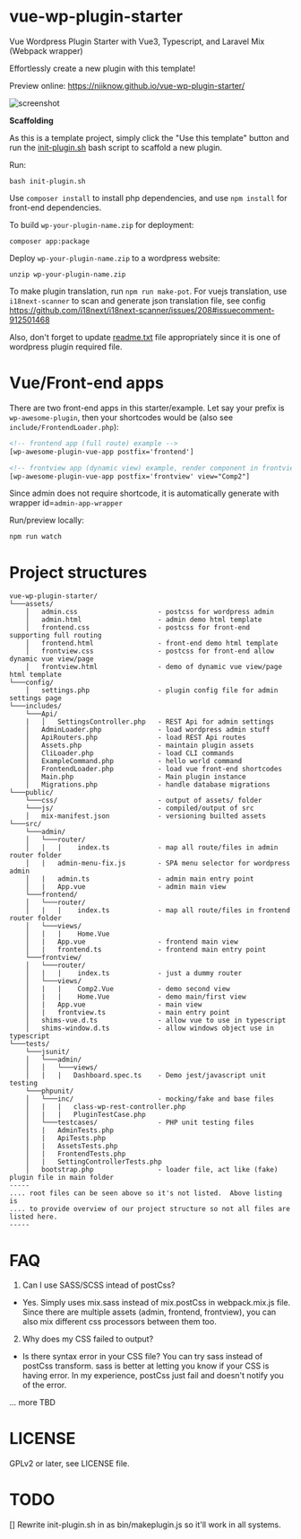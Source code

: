 # vue-wp-plugin-starter
Vue Wordpress Plugin Starter with Vue3, Typescript, and Laravel Mix (Webpack wrapper)

Effortlessly create a new plugin with this template!

Preview online: https://niiknow.github.io/vue-wp-plugin-starter/

![screenshot](https://raw.githubusercontent.com/niiknow/vue-wp-plugin-starter/master/screenshot.gif?raw=true)

**Scaffolding**

As this is a template project, simply click the "Use this template" button and run the [init-plugin.sh](init-plugin.sh) bash script to scaffold a new plugin.

Run:
```shell
bash init-plugin.sh
```

Use `composer install` to install php dependencies, and use `npm install` for front-end dependencies.

To build `wp-your-plugin-name.zip` for deployment:
```shell
composer app:package
```

Deploy `wp-your-plugin-name.zip` to a wordpress website:
```shell
unzip wp-your-plugin-name.zip
```

To make plugin translation, run `npm run make-pot`. For vuejs translation, use `i18next-scanner` to scan and generate json translation file, see config https://github.com/i18next/i18next-scanner/issues/208#issuecomment-912501468

Also, don't forget to update [readme.txt](readme.txt) file appropriately since it is one of wordpress plugin required file.

# Vue/Front-end apps
There are two front-end apps in this starter/example.  Let say your prefix is `wp-awesome-plugin`, then your shortcodes would be (also see `include/FrontendLoader.php`):

```html
<!-- frontend app (full route) example -->
[wp-awesome-plugin-vue-app postfix='frontend']

<!-- frontview app (dynamic view) example, render component in frontview/views/Comp2.vue folder -->
[wp-awesome-plugin-vue-app postfix='frontview' view="Comp2"]
```

Since admin does not require shortcode, it is automatically generate with wrapper id=`admin-app-wrapper`

Run/preview locally:
```shell
npm run watch
```

# Project structures
```
vue-wp-plugin-starter/
└───assets/
    │   admin.css                    - postcss for wordpress admin
    │   admin.html                   - admin demo html template
    │   frontend.css                 - postcss for front-end supporting full routing
    │   frontend.html                - front-end demo html template
    │   frontview.css                - postcss for front-end allow dynamic vue view/page
    │   frontview.html               - demo of dynamic vue view/page html template
└───config/
    │   settings.php                 - plugin config file for admin settings page
└───includes/
    └───Api/
    |   │   SettingsController.php   - REST Api for admin settings
    │   AdminLoader.php              - load wordpress admin stuff
    │   ApiRouters.php               - load REST Api routes
    │   Assets.php                   - maintain plugin assets
    │   CliLoader.php                - load CLI commands
    │   ExampleCommand.php           - hello world command
    │   FrontendLoader.php           - load vue front-end shortcodes
    │   Main.php                     - Main plugin instance
    │   Migrations.php               - handle database migrations
└───public/
    └───css/                         - output of assets/ folder
    └───js/                          - compiled/output of src
    │   mix-manifest.json            - versioning builted assets
└───src/
    └───admin/
    │   └───router/
    │   |   |    index.ts            - map all route/files in admin router folder
    │   |   admin-menu-fix.js        - SPA menu selector for wordpress admin
    │   |   admin.ts                 - admin main entry point
    │   |   App.vue                  - admin main view
    └───frontend/
    │   └───router/
    │   |   |    index.ts            - map all route/files in frontend router folder
    │   └───views/
    │   |   |    Home.Vue
    │   |   App.vue                  - frontend main view
    │   |   frontend.ts              - frontend main entry point
    └───frontview/
    │   └───router/
    │   |   |    index.ts            - just a dummy router
    │   └───views/
    │   |   |    Comp2.Vue           - demo second view
    │   |   |    Home.Vue            - demo main/first view
    │   |   App.vue                  - main view
    │   |   frontview.ts             - main entry point
    │   shims-vue.d.ts               - allow vue to use in typescript
    │   shims-window.d.ts            - allow windows object use in typescript
└───tests/
    └───jsunit/
    │   └───admin/
    │   │   └───views/
    │   |   |   Dashboard.spec.ts    - Demo jest/javascript unit testing
    └───phpunit/
    │   └───inc/                     - mocking/fake and base files
    │   |   |   class-wp-rest-controller.php
    │   |   |   PluginTestCase.php
    │   └───testcases/               - PHP unit testing files
    │   |   AdminTests.php
    │   |   ApiTests.php
    │   |   AssetsTests.php
    │   |   FrontendTests.php
    │   |   SettingControllerTests.php
    │   bootstrap.php                - loader file, act like (fake) plugin file in main folder
-----
.... root files can be seen above so it's not listed.  Above listing is
.... to provide overview of our project structure so not all files are listed here.
-----
```

# FAQ
1.  Can I use SASS/SCSS intead of postCss?

* Yes.  Simply uses mix.sass instead of mix.postCss in webpack.mix.js file.  Since there are multiple assets (admin, frontend, frontview), you can also mix different css processors between them too.

2.  Why does my CSS failed to output?

* Is there syntax error in your CSS file?  You can try sass instead of postCss transform.  sass is better at letting you know if your CSS is having error.  In my experience, postCss just fail and doesn't notify you of the error.

... more TBD

# LICENSE
GPLv2 or later, see LICENSE file.

# TODO
[] Rewrite init-plugin.sh in as bin/makeplugin.js so it'll work in all systems.

